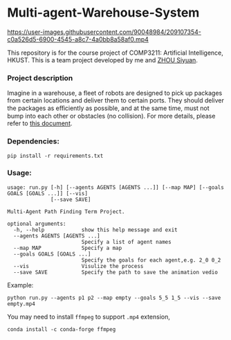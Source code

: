 # Multi-agent-Warehouse-System


https://user-images.githubusercontent.com/90048984/209107354-c0a526d5-6900-4545-a8c7-4a0bb8a58af0.mp4

This repository is for the course project of COMP3211: Artificial Intelligence, HKUST. This is a team project developed by me and [ZHOU Siyuan](https://github.com/szhoubd).

### Project description
Imagine in a warehouse, a fleet of robots are designed to pick up packages from certain
locations and deliver them to certain ports. They should deliver the packages as eﬀiciently
as possible, and at the same time, must not bump into each other or obstacles (no collision). For more details, please refer to [this document](./description.pdf).

### Dependencies:

```
pip install -r requirements.txt
```

### Usage:

```
usage: run.py [-h] [--agents AGENTS [AGENTS ...]] [--map MAP] [--goals GOALS [GOALS ...]] [--vis]
              [--save SAVE]

Multi-Agent Path Finding Term Project.

optional arguments:
  -h, --help            show this help message and exit
  --agents AGENTS [AGENTS ...]
                        Specify a list of agent names
  --map MAP             Specify a map
  --goals GOALS [GOALS ...]
                        Specify the goals for each agent,e.g. 2_0 0_2
  --vis                 Visulize the process
  --save SAVE           Specify the path to save the animation vedio
```

Example:

```
python run.py --agents p1 p2 --map empty --goals 5_5 1_5 --vis --save empty.mp4
```

You may need to install `ffmpeg` to support `.mp4` extension,

```
conda install -c conda-forge ffmpeg
```

